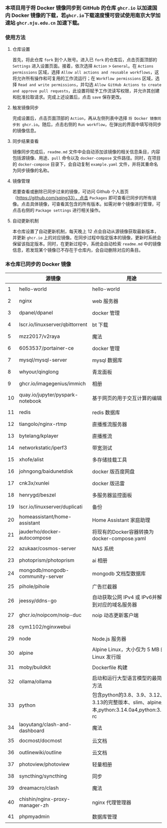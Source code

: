 ### 本项目用于将 Docker 镜像同步到 GitHub 的仓库 `ghcr.io` 以加速国内 Docker 镜像的下载，若`ghcr.io`下载速度慢可尝试使用南京大学加速站 `ghcr.nju.edu.cn` 加速下载。

### 使用方法

1. 仓库设置

   首先，将此仓库 `fork` 到个人账号。进入已 `fork` 的仓库后，点击页面顶部的 `Settings` 进入设置页面。接着，依次选择 `Action` > `General`。在 `Actions permissions` 区域，选择 `Allow all actions and reusable workflows`，这将允许所有操作和可复用的工作流运行；在 `Workflow permissions` 区域，选择 `Read and write permissions`，并勾选 `Allow GitHub Actions to create and approve pull requests`，此设置将赋予工作流读写权限，并允许其创建和批准拉取请求。完成上述设置后，点击 `save` 保存更改。

2. 触发镜像同步

   完成设置后，点击页面顶部的 `Action`，再从左侧列表中选择 `将 Docker 镜像同步到 ghcr.io`。随后，点击右侧的 `Run workflow`，在弹出的界面中填写待同步的镜像信息。


3. 同步结果查看

   镜像同步完成后，`readme.md` 文件中会自动添加该镜像的相关信息条目，内容包括源镜像、用途、`pull` 命令以及 `docker-compose` 文件路径。同时，在项目的 `docker-compose` 目录下，会自动复制 `example.yaml` 文件，并将其重命名为同步镜像的名称。

4. 镜像管理

   若要查看或删除已同步过来的镜像，可访问 Github 个人首页（https://github.com/sqing33），点击 `Packages` 即可查看已同步的所有镜像。点击具体镜像，可查看其包含的所有版本。如需对单个镜像进行管理，可点击右侧的 `Package settings` 进行相关操作。

5. 自动更新机制

   本仓库设置了自动更新机制，每天晚上 12 点会自动从源镜像获取最新版本，并更新 `ghcr.io` 上的对应镜像。在同步过程中指定版本的镜像，更新时系统会保留该指定版本。同时，在更新过程中，系统会自动检索 `readme.md` 中的镜像信息，若发现某个镜像已不存在于仓库内，会自动删除对应的条目。

### 本仓库已同步的 Docker 镜像

|   | 源镜像 | 用途 | pull 命令 | docker-compose |
| ---- | -------- | ---- | --------- | -------------- |
| 1    | hello-world                      | hello-world                                                  | `docker pull ghcr.io/sqing33/hello-world`      | [example.yaml](https://github.com/sqing33/docker-image-sync/blob/main/docker-compose/example.yaml) |
| 2    | nginx                            | web 服务器                                                   | `docker pull ghcr.io/sqing33/nginx`            | [nginx.yaml](https://github.com/sqing33/docker-image-sync/blob/main/docker-compose/nginx.yaml) |
| 3    | dpanel/dpanel                    | docker 管理                                                  | `docker pull ghcr.io/sqing33/dpanel`           | [dpanel.yaml](https://github.com/sqing33/docker-image-sync/blob/main/docker-compose/dpanel.yaml) |
| 4    | lscr.io/linuxserver/qbittorrent  | bt 下载                                                      | `docker pull ghcr.io/sqing33/qbittorrent`      | [qbittorrent.yaml](https://github.com/sqing33/docker-image-sync/blob/main/docker-compose/qbittorrent.yaml) |
| 5    | mzz2017/v2raya                   | 魔法                                                         | `docker pull ghcr.io/sqing33/v2raya`           | [v2raya.yaml](https://github.com/sqing33/docker-image-sync/blob/main/docker-compose/v2raya.yaml) |
| 6    | 6053537/portainer-ce             | docker 管理                                                  | `docker pull ghcr.io/sqing33/portainer`        | [portainer.yaml](https://github.com/sqing33/docker-image-sync/blob/main/docker-compose/portainer.yaml) |
| 7    | mysql/mysql-server               | mysql 数据库                                                 | `docker pull ghcr.io/sqing33/mysql`            | [mysql.yaml](https://github.com/sqing33/docker-image-sync/blob/main/docker-compose/mysql.yaml) |
| 8    | whyour/qinglong                  | 青龙面板                                                     | `docker pull ghcr.io/sqing33/qinglong`         | [qinglong.yaml](https://github.com/sqing33/docker-image-sync/blob/main/docker-compose/qinglong.yaml) |
| 9    | ghcr.io/imagegenius/immich       | 相册                                                         | `docker pull ghcr.io/sqing33/immich`           | [immich.yaml](https://github.com/sqing33/docker-image-sync/blob/main/docker-compose/immich.yaml) |
| 10   | quay.io/jupyter/pyspark-notebook | 基于网页的用于交互计算的编辑器                               | `docker pull ghcr.io/sqing33/jupyter-notebook` | [jupyter-notebook.yaml](https://github.com/sqing33/docker-image-sync/blob/main/docker-compose/jupyter-notebook.yaml) |
| 11   | redis                            | redis 数据库                                                 | `docker pull ghcr.io/sqing33/redis`            | [redis.yaml](https://github.com/sqing33/docker-image-sync/blob/main/docker-compose/redis.yaml) |
| 12   | tiangolo/nginx-rtmp              | 直播推流服务器                                               | `docker pull ghcr.io/sqing33/nginx-rtmp`       | [nginx-rtmp.yaml](https://github.com/sqing33/docker-image-sync/blob/main/docker-compose/nginx-rtmp.yaml) |
| 13   | bytelang/kplayer                 | 直播推流                                                     | `docker pull ghcr.io/sqing33/kplayer`          | [kplayer.yaml](https://github.com/sqing33/docker-image-sync/blob/main/docker-compose/kplayer.yaml) |
| 14   | networkstatic/iperf3             | 带宽测试                                                     | `docker pull ghcr.io/sqing33/iperf3`           | [iperf3.yaml](https://github.com/sqing33/docker-image-sync/blob/main/docker-compose/iperf3.yaml) |
| 15   | xhofe/alist                      | 多存储挂载工具                                               | `docker pull ghcr.io/sqing33/alist`            | [alist.yaml](https://github.com/sqing33/docker-image-sync/blob/main/docker-compose/alist.yaml) |
| 16   | johngong/baidunetdisk            | docker 版百度网盘                                            | `docker pull ghcr.io/sqing33/baidunetdisk`     | [baidunetdisk.yaml](https://github.com/sqing33/docker-image-sync/blob/main/docker-compose/baidunetdisk.yaml) |
| 17   | cnk3x/xunlei                     | docker 版迅雷                                                | `docker pull ghcr.io/sqing33/xunlei`           | [xunlei.yaml](https://github.com/sqing33/docker-image-sync/blob/main/docker-compose/xunlei.yaml) |
| 18   | henrygd/beszel                   | 多服务器监控面板                                             | `docker pull ghcr.io/sqing33/beszel`           | [beszel.yaml](https://github.com/sqing33/docker-image-sync/blob/main/docker-compose/beszel.yaml) |
| 19   | lscr.io/linuxserver/duplicati    | 备份                                                         | `docker pull ghcr.io/sqing33/duplicati`        | [duplicati.yaml](https://github.com/sqing33/docker-image-sync/blob/main/docker-compose/duplicati.yaml) |
| 20   | homeassistant/home-assistant     | Home Assistant 家庭助理                                      | `docker pull ghcr.io/sqing33/homeassistant`    | [homeassistant.yaml](https://github.com/sqing33/docker-image-sync/blob/main/docker-compose/homeassistant.yaml) |
| 21   | jauderho/docker-autocompose      | 将现有的Docker容器转换为docker-compose.yaml                  | `docker pull ghcr.io/sqing33/autocompose`      | [autocompose.yaml](https://github.com/sqing33/docker-image-sync/blob/main/docker-compose/autocompose.yaml) |
| 22   | azukaar/cosmos-server            | NAS 系统                                                     | `docker pull ghcr.io/sqing33/cosmos`           | [cosmos.yaml](https://github.com/sqing33/docker-image-sync/blob/main/docker-compose/cosmos.yaml) |
| 23   | photoprism/photoprism            | ai 相册                                                      | `docker pull ghcr.io/sqing33/photoprism`       | [photoprism.yaml](https://github.com/sqing33/docker-image-sync/blob/main/docker-compose/photoprism.yaml) |
| 24   | mongodb/mongodb-community-server | mongodb 文档型数据库                                         | `docker pull ghcr.io/sqing33/mongodb`          | [mongodb.yaml](https://github.com/sqing33/docker-image-sync/blob/main/docker-compose/mongodb.yaml) |
| 25   | pihole/pihole                    | 广告拦截器                                                   | `docker pull ghcr.io/sqing33/pihole`           | [pihole.yaml](https://github.com/sqing33/docker-image-sync/blob/main/docker-compose/pihole.yaml) |
| 26   | jeessy/ddns-go                   | 自动获取公网 IPv4 或 IPv6并解析到对应的域名服务器            | `docker pull ghcr.io/sqing33/ddns-go`          | [ddns-go.yaml](https://github.com/sqing33/docker-image-sync/blob/main/docker-compose/ddns-go.yaml) |
| 27   | ghcr.io/noipcom/noip-duc         | noip 动态更新客户端                                          | `docker pull ghcr.io/sqing33/noip-duc`         | [noip-duc.yaml](https://github.com/sqing33/docker-image-sync/blob/main/docker-compose/noip-duc.yaml) |
| 28   | cym1102/nginxwebui               |                                                              | `docker pull ghcr.io/sqing33/nginxwebui`       | [nginxwebui.yaml](https://github.com/sqing33/docker-image-sync/blob/main/docker-compose/nginxwebui.yaml) |
| 29   | node                             | Node.js 服务器                                               | `docker pull ghcr.io/sqing33/node`             | [node.yaml](https://github.com/sqing33/docker-image-sync/blob/main/docker-compose/node.yaml) |
| 30   | alpine                           | Alpine Linux，大小仅为 5 MB 的 Linux 发行版                  | `docker pull ghcr.io/sqing33/alpine`           | [alpine.yaml](https://github.com/sqing33/docker-image-sync/blob/main/docker-compose/alpine.yaml) |
| 31   | moby/buildkit                    | Dockerfile 构建                                              | `docker pull ghcr.io/sqing33/buildkit`         | [buildkit.yaml](https://github.com/sqing33/docker-image-sync/blob/main/docker-compose/buildkit.yaml) |
| 32   | ollama/ollama                    | 启动和运行大型语言模型的最简单方法                           | `docker pull ghcr.io/sqing33/ollama`           | [ollama.yaml](https://github.com/sqing33/docker-image-sync/blob/main/docker-compose/ollama.yaml) |
| 33   | python                           | 包含python的3.8、3.9、3.12、3.13的完整版本、slim、alpine版本,python:3.14.0a4,python:3.14-rc | `docker pull ghcr.io/sqing33/python`           | [python.yaml](https://github.com/sqing33/docker-image-sync/blob/main/docker-compose/python.yaml) |
| 34   | laoyutang/clash-and-dashboard    | 魔法                                                         | `docker pull ghcr.io/sqing33/clash`            | [clash.yaml](https://github.com/sqing33/docker-image-sync/blob/main/docker-compose/clash.yaml) |
| 35   | docmost/docmost                  | 云文档                                                       | `docker pull ghcr.io/sqing33/docmost`          | [docmost.yaml](https://github.com/sqing33/docker-image-sync/blob/main/docker-compose/docmost.yaml) |
| 36 | outlinewiki/outline | 云文档 | `docker pull ghcr.io/sqing33/outline` | [outline.yaml](https://github.com/sqing33/docker-image-sync/blob/main/docker-compose/outline.yaml) |
| 37 | photoview/photoview | 轻量相册 | `docker pull ghcr.io/sqing33/photoview` | [photoview.yaml](https://github.com/sqing33/docker-image-sync/blob/main/docker-compose/photoview.yaml) |
| 38 | syncthing/syncthing | 同步 | `docker pull ghcr.io/sqing33/syncthing` | [syncthing.yaml](https://github.com/sqing33/docker-image-sync/blob/main/docker-compose/syncthing.yaml) |
| 39 | dreamacro/clash | 魔法 | `docker pull ghcr.io/sqing33/clash` | [clash.yaml](https://github.com/sqing33/docker-image-sync/blob/main/docker-compose/clash.yaml) |
| 40 | chishin/nginx-proxy-manager-zh | nginx 代理管理器 | `docker pull ghcr.io/sqing33/nginx-proxy-manager-zh` | [nginx-proxy-manager-zh.yaml](https://github.com/sqing33/docker-image-sync/blob/main/docker-compose/nginx-proxy-manager-zh.yaml) |
| 41 | phpmyadmin | 数据库管理 | `docker pull ghcr.io/sqing33/phpmyadmin` | [phpmyadmin.yaml](https://github.com/sqing33/docker-image-sync/blob/main/docker-compose/phpmyadmin.yaml) |
